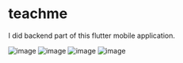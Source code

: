 # teachme

I did backend part of this flutter mobile application.

![image](https://github.com/ShokhjahonNosirov/teachme/assets/65361345/52d6dab0-aa24-4c4d-a7bc-6980867a3749)
![image](https://github.com/ShokhjahonNosirov/teachme/assets/65361345/a17fc4d6-a63c-4047-a79d-7cf621d25e1b)
![image](https://github.com/ShokhjahonNosirov/teachme/assets/65361345/150a717c-aee6-4f24-9563-a5692fe59099)
![image](https://github.com/ShokhjahonNosirov/teachme/assets/65361345/f9cf3cc9-da84-42f4-ba79-efb214a6f3db)
